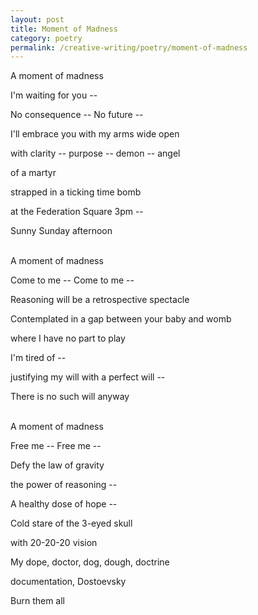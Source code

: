 ```yaml
---
layout: post
title: Moment of Madness
category: poetry
permalink: /creative-writing/poetry/moment-of-madness
---
```


A moment of madness

I'm waiting for you --

No consequence -- No future --

I'll embrace you with my arms wide open

with clarity -- purpose -- demon -- angel

of a martyr

strapped in a ticking time bomb

at the Federation Square 3pm --

Sunny Sunday afternoon
<br /><br />

A moment of madness

Come to me -- Come to me --

Reasoning will be a retrospective spectacle

Contemplated in a gap between your baby and womb

where I have no part to play

I'm tired of --

justifying my will with a perfect will --

There is no such will anyway
<br /><br />

A moment of madness

Free me -- Free me --

Defy the law of gravity

the power of reasoning --

A healthy dose of hope --

Cold stare of the 3-eyed skull

with 20-20-20 vision

My dope, doctor, dog, dough, doctrine

documentation, Dostoevsky

Burn them all
<br /><br />
